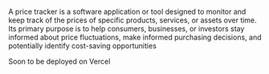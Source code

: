 
A price tracker is a software application or tool designed to monitor and keep track of the prices of specific products, services, or assets over time. 
Its primary purpose is to help consumers, businesses, or investors stay informed about price fluctuations, make informed purchasing decisions, and potentially identify cost-saving opportunities

Soon to be deployed on Vercel
